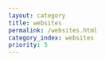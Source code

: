```yaml
---
layout: category
title: websites
permalink: /websites.html
category_index: websites
priority: 5
---
```

